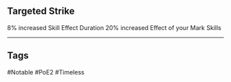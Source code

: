 ## Targeted Strike
8% increased Skill Effect Duration
20% increased Effect of your Mark Skills

---
## Tags
#Notable
#PoE2
#Timeless
